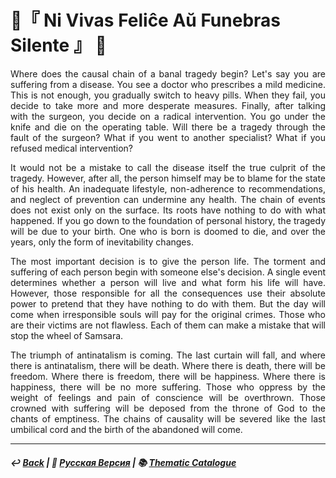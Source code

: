 # 👥『 Ni Vivas Feliĉe Aŭ Funebras Silente 』 👥

<p align="justify">Where does the causal chain of a banal tragedy begin? Let's say you are suffering from a disease. You see a doctor who prescribes a mild medicine. This is not enough, you gradually switch to heavy pills. When they fail, you decide to take more and more desperate measures. Finally, after talking with the surgeon, you decide on a radical intervention. You go under the knife and die on the operating table. Will there be a tragedy through the fault of the surgeon? What if you went to another specialist? What if you refused medical intervention?</p>

<p align="justify">It would not be a mistake to call the disease itself the true culprit of the tragedy. However, after all, the person himself may be to blame for the state of his health. An inadequate lifestyle, non-adherence to recommendations, and neglect of prevention can undermine any health. The chain of events does not exist only on the surface. Its roots have nothing to do with what happened. If you go down to the foundation of personal history, the tragedy will be due to your birth. One who is born is doomed to die, and over the years, only the form of inevitability changes.</p>

<p align="justify">The most important decision is to give the person life. The torment and suffering of each person begin with someone else's decision. A single event determines whether a person will live and what form his life will have. However, those responsible for all the consequences use their absolute power to pretend that they have nothing to do with them. But the day will come when irresponsible souls will pay for the original crimes. Those who are their victims are not flawless. Each of them can make a mistake that will stop the wheel of Samsara.</p>

<p align="justify">The triumph of antinatalism is coming. The last curtain will fall, and where there is antinatalism, there will be death. Where there is death, there will be freedom. Where there is freedom, there will be happiness. Where there is happiness, there will be no more suffering. Those who oppress by the weight of feelings and pain of conscience will be overthrown. Those crowned with suffering will be deposed from the throne of God to the chants of emptiness. The chains of causality will be severed like the last umbilical cord and the birth of the abandoned will come.</p>

***

##### ↩️ [Back](index.md) | 🌻 [Русская Версия](felice-2.md) | 📚 [Thematic Catalogue](index_t.md)
